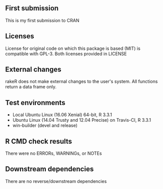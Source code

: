 ## First submission
This is my first submission to CRAN

## Licenses
License for original code on which this package is based (MIT) is compatible 
with GPL-3. Both licenses provided in LICENSE

## External changes
rakeR does not make external changes to the user's system.
All functions return a data frame only.

## Test environments
* Local Ubuntu Linux (16.06 Xenial) 64-bit, R 3.3.1
* Ubuntu Linux (14.04 Trusty and 12.04 Precise) on Travis-CI, R 3.3.1
* win-builder (devel and release)

## R CMD check results
There were no ERRORs, WARNINGs, or NOTEs

## Downstream dependencies
There are no reverse/downstream dependencies
